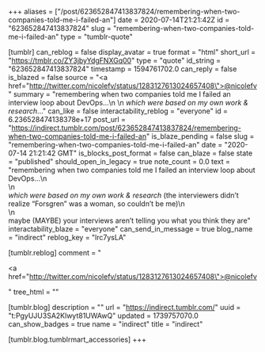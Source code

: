 +++
aliases = ["/post/623652847413837824/remembering-when-two-companies-told-me-i-failed-an"]
date = 2020-07-14T21:21:42Z
id = "623652847413837824"
slug = "remembering-when-two-companies-told-me-i-failed-an"
type = "tumblr-quote"

[tumblr]
can_reblog = false
display_avatar = true
format = "html"
short_url = "https://tmblr.co/ZY3jbyYdgFNXGq00"
type = "quote"
id_string = "623652847413837824"
timestamp = 1594761702.0
can_reply = false
is_blazed = false
source = "<a href=\"http://twitter.com/nicolefv/status/1283127613024657408\">@nicolefv</a>"
summary = "remembering when two companies told me I failed an interview loop about DevOps…\n \n *which were based on my own work & research*..."
can_like = false
interactability_reblog = "everyone"
id = 6.236528474138378e+17
post_url = "https://indirect.tumblr.com/post/623652847413837824/remembering-when-two-companies-told-me-i-failed-an"
is_blaze_pending = false
slug = "remembering-when-two-companies-told-me-i-failed-an"
date = "2020-07-14 21:21:42 GMT"
is_blocks_post_format = false
can_blaze = false
state = "published"
should_open_in_legacy = true
note_count = 0.0
text = "remembering when two companies told me I failed an interview loop about DevOps&hellip;\n<br/>\n<br/>*which were based on my own work &amp; research* (the interviewers didn&rsquo;t realize &ldquo;Forsgren&rdquo; was a woman, so couldn&rsquo;t be me)\n<br/>\n<br/>maybe (MAYBE) your interviews aren&rsquo;t telling you what you think they are"
interactability_blaze = "everyone"
can_send_in_message = true
blog_name = "indirect"
reblog_key = "lrc7ysLA"

[tumblr.reblog]
comment = "<p><a href=\"http://twitter.com/nicolefv/status/1283127613024657408\">@nicolefv</a></p>"
tree_html = ""

[tumblr.blog]
description = ""
url = "https://indirect.tumblr.com/"
uuid = "t:PgyUJU3SA2Klwyt81UWAwQ"
updated = 1739757070.0
can_show_badges = true
name = "indirect"
title = "indirect"

[tumblr.blog.tumblrmart_accessories]
+++
